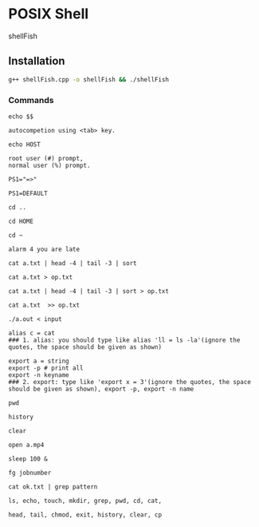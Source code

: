 # POSIX Shell

shellFish

## Installation



```bash
g++ shellFish.cpp -o shellFish && ./shellFish
```

### Commands
```
echo $$
```
```
autocompetion using <tab> key.
```
```
echo HOST
```
```
root user (#) prompt, 
normal user (%) prompt.
```
```
PS1="=>"
```
```
PS1=DEFAULT
```
```
cd ..
```
```
cd HOME
```
```
cd ~
```
```
alarm 4 you are late
```
```
cat a.txt | head -4 | tail -3 | sort
```
```
cat a.txt > op.txt
```
```
cat a.txt | head -4 | tail -3 | sort > op.txt
```
```
cat a.txt  >> op.txt
```
```
./a.out < input
```
```
alias c = cat
### 1. alias: you should type like alias 'll = ls -la'(ignore the quotes, the space should be given as shown)
```
```
export a = string
export -p # print all
export -n keyname
### 2. export: type like 'export x = 3'(ignore the quotes, the space should be given as shown), export -p, export -n name
```
```
pwd
```
```
history
```
```
clear
```
```
open a.mp4
```
```
sleep 100 &
```
```
fg jobnumber
```
```
cat ok.txt | grep pattern
```
```
ls, echo, touch, mkdir, grep, pwd, cd, cat, 
```
```
head, tail, chmod, exit, history, clear, cp
```
